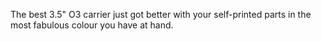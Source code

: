 The best 3.5" O3 carrier just got better with your self-printed parts in the most fabulous colour you have at hand.
